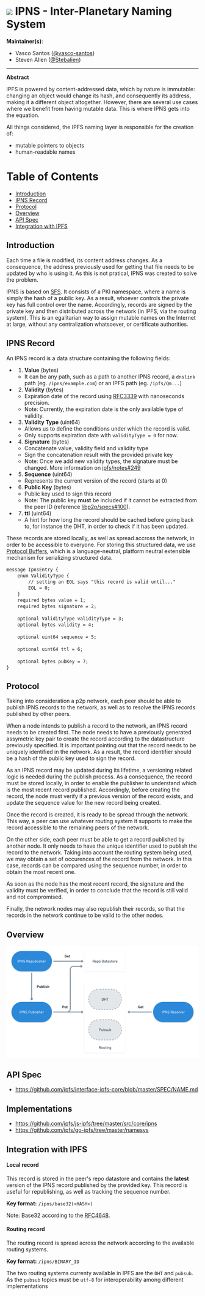# ![](https://img.shields.io/badge/status-wip-orange.svg?style=flat-square) IPNS - Inter-Planetary Naming System

**Maintainer(s)**:
- Vasco Santos ([@vasco-santos](https://github.com/vasco-santos))
- Steven Allen ([@Stebalien](https://github.com/Stebalien))

-----

**Abstract**

IPFS is powered by content-addressed data, which by nature is immutable: changing an object would change its hash, and consequently its address, making it a different object altogether. However, there are several use cases where we benefit from having mutable data. This is where IPNS gets into the equation.

All things considered, the IPFS naming layer is responsible for the creation of:
- mutable pointers to objects
- human-readable names

# Table of Contents

- [Introduction](#introduction)
- [IPNS Record](#ipns-record)
- [Protocol](#protocol)
- [Overview](#overview)
- [API Spec](#api-spec)
- [Integration with IPFS](#integration-with-ipfs)

## Introduction

Each time a file is modified, its content address changes. As a consequence, the address previously used for getting that file needs to be updated by who is using it. As this is not pratical, IPNS was created to solve the problem.

IPNS is based on [SFS](http://en.wikipedia.org/wiki/Self-certifying_File_System). It consists of a PKI namespace, where a name is simply the hash of a public key. As a result, whoever controls the private key has full control over the name. Accordingly, records are signed by the private key and then distributed across the network (in IPFS, via the routing system). This is an egalitarian way to assign mutable names on the Internet at large, without any centralization whatsoever, or certificate authorities.

## IPNS Record

An IPNS record is a data structure containing the following fields:

- 1. **Value** (bytes)
  - It can be any path, such as a path to another IPNS record, a `dnslink` path (eg. `/ipns/example.com`) or an IPFS path (eg. `/ipfs/Qm...`)
- 2. **Validity** (bytes)
  - Expiration date of the record using [RFC3339](https://www.ietf.org/rfc/rfc3339.txt) with nanoseconds precision.
  - Note: Currently, the expiration date is the only available type of validity.
- 3. **Validity Type** (uint64)
   - Allows us to define the conditions under which the record is valid.
   - Only supports expiration date with `validityType = 0` for now.
- 4. **Signature** (bytes)
  - Concatenate value, validity field and validity type
  - Sign the concatenation result with the provided private key
  - Note: Once we add new validity types, the signature must be changed. More information on [ipfs/notes#249](https://github.com/ipfs/notes/issues/249)
- 5. **Sequence** (uint64)
  - Represents the current version of the record (starts at 0)
- 6. **Public Key** (bytes)
  - Public key used to sign this record
  - Note: The public key **must** be included if it cannot be extracted from the peer ID (reference [libp2p/specs#100](https://github.com/libp2p/specs/pull/100/files)).
- 7. **ttl** (uint64)
  - A hint for how long the record should be cached before going back to, for instance the DHT, in order to check if it has been updated.

These records are stored locally, as well as spread accross the network, in order to be accessible to everyone. For storing this structured data, we use [Protocol Buffers](https://github.com/google/protobuf), which is a language-neutral, platform neutral extensible mechanism for serializing structured data.

```
message IpnsEntry {
	enum ValidityType {
		// setting an EOL says "this record is valid until..."
		EOL = 0;
	}
	required bytes value = 1;
	required bytes signature = 2;

	optional ValidityType validityType = 3;
	optional bytes validity = 4;

	optional uint64 sequence = 5;

	optional uint64 ttl = 6;

	optional bytes pubKey = 7;
}
```

## Protocol

Taking into consideration a p2p network, each peer should be able to publish IPNS records to the network, as well as to resolve the IPNS records published by other peers.

When a node intends to publish a record to the network, an IPNS record needs to be created first. The node needs to have a previously generated assymetric key pair to create the record according to the datastructure previously specified. It is important pointing out that the record needs to be uniquely identified in the network. As a result, the record identifier should be a hash of the public key used to sign the record.

As an IPNS record may be updated during its lifetime, a versioning related logic is needed during the publish process. As a consequence, the record must be stored locally, in order to enable the publisher to understand which is the most recent record published. Accordingly, before creating the record, the node must verify if a previous version of the record exists, and update the sequence value for the new record being created.

Once the record is created, it is ready to be spread through the network. This way, a peer can use whatever routing system it supports to make the record accessible to the remaining peers of the network.

On the other side, each peer must be able to get a record published by another node. It only needs to have the unique identifier used to publish the record to the network. Taking into account the routing system being used, we may obtain a set of occurences of the record from the network. In this case, records can be compared using the sequence number, in order to obtain the most recent one.

As soon as the node has the most recent record, the signature and the validity must be verified, in order to conclude that the record is still valid and not compromised.

Finally, the network nodes may also republish their records, so that the records in the network continue to be valid to the other nodes.

## Overview

![](img/ipns-overview.png)

## API Spec

  - <https://github.com/ipfs/interface-ipfs-core/blob/master/SPEC/NAME.md>

## Implementations

  - <https://github.com/ipfs/js-ipfs/tree/master/src/core/ipns>
  - <https://github.com/ipfs/go-ipfs/tree/master/namesys>

## Integration with IPFS

#### Local record

This record is stored in the peer's repo datastore and contains the **latest** version of the IPNS record published by the provided key. This record is useful for republishing, as well as tracking the sequence number.

**Key format:** `/ipns/base32(<HASH>)`

Note: Base32 according to the [RFC4648](https://tools.ietf.org/html/rfc4648).

#### Routing record

The routing record is spread across the network according to the available routing systems.

**Key format:** `/ipns/BINARY_ID`

The two routing systems currenty available in IPFS are the `DHT` and `pubsub`. As the `pubsub` topics must be `utf-8` for interoperability among different implementations
